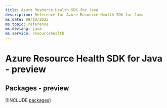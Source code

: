 ```yaml
---
title: Azure Resource Health SDK for Java
description: Reference for Azure Resource Health SDK for Java
ms.date: 09/19/2025
ms.topic: reference
ms.devlang: java
ms.service: resourcehealth
---
```

# Azure Resource Health SDK for Java - preview
## Packages - preview
[!INCLUDE [packages](resource-health-index.md)]